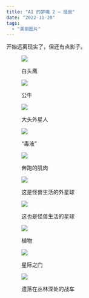 ```yaml
---
title: "AI 的梦境 2 – 怪兽"
date: "2022-11-20"
tags: 
  - "美丽图片"
---
```


开始远离现实了，但还有点影子。

<figure>

[![](https://ruanqizhen.wordpress.com/wp-content/uploads/2022/11/00009-2361189578-best-quality-ultra-detailed-extremely-detailed-8k-wallpaper.png?w=1024)](https://ruanqizhen.wordpress.com/wp-content/uploads/2022/11/00009-2361189578-best-quality-ultra-detailed-extremely-detailed-8k-wallpaper.png)

<figcaption>

白头鹰

</figcaption>

</figure>

<figure>

[![](https://ruanqizhen.wordpress.com/wp-content/uploads/2022/11/00016-352822556-best-quality-ultra-detailed-extremely-detailed-8k-wallpaper.png?w=1024)](https://ruanqizhen.wordpress.com/wp-content/uploads/2022/11/00016-352822556-best-quality-ultra-detailed-extremely-detailed-8k-wallpaper.png)

<figcaption>

公牛

</figcaption>

</figure>

<figure>

[![](https://ruanqizhen.wordpress.com/wp-content/uploads/2022/11/00018-1728808570-best-quality-ultra-detailed-extremely-detailed-8k-wallpaper.png?w=1024)](https://ruanqizhen.wordpress.com/wp-content/uploads/2022/11/00018-1728808570-best-quality-ultra-detailed-extremely-detailed-8k-wallpaper.png)

<figcaption>

大头外星人

</figcaption>

</figure>

<figure>

[![](https://ruanqizhen.wordpress.com/wp-content/uploads/2022/11/00021-758121706-best-quality-ultra-detailed-extremely-detailed-8k-wallpaper.png?w=1024)](https://ruanqizhen.wordpress.com/wp-content/uploads/2022/11/00021-758121706-best-quality-ultra-detailed-extremely-detailed-8k-wallpaper.png)

<figcaption>

“毒液”

</figcaption>

</figure>

<figure>

[![](https://ruanqizhen.wordpress.com/wp-content/uploads/2022/11/00023-3989797285-best-quality-ultra-detailed-extremely-detailed-8k-wallpaper.png?w=1024)](https://ruanqizhen.wordpress.com/wp-content/uploads/2022/11/00023-3989797285-best-quality-ultra-detailed-extremely-detailed-8k-wallpaper.png)

<figcaption>

奔跑的肌肉

</figcaption>

</figure>

<figure>

[![](https://ruanqizhen.wordpress.com/wp-content/uploads/2022/11/00011-2922717141-best-quality-ultra-detailed-extremely-detailed-8k-wallpaper.png?w=1024)](https://ruanqizhen.wordpress.com/wp-content/uploads/2022/11/00011-2922717141-best-quality-ultra-detailed-extremely-detailed-8k-wallpaper.png)

<figcaption>

这是怪兽生活的外星球

</figcaption>

</figure>

<figure>

[![](https://ruanqizhen.wordpress.com/wp-content/uploads/2022/11/00015-3488975061-best-quality-ultra-detailed-extremely-detailed-8k-wallpaper.png?w=1024)](https://ruanqizhen.wordpress.com/wp-content/uploads/2022/11/00015-3488975061-best-quality-ultra-detailed-extremely-detailed-8k-wallpaper.png)

<figcaption>

这也是怪兽生活的星球

</figcaption>

</figure>

<figure>

[![](https://ruanqizhen.wordpress.com/wp-content/uploads/2023/01/00035-3431916350-.png?w=1024)](https://ruanqizhen.wordpress.com/wp-content/uploads/2023/01/00035-3431916350-.png)

<figcaption>

植物

</figcaption>

</figure>

<figure>

[![](https://ruanqizhen.wordpress.com/wp-content/uploads/2023/01/00036-3446939011-.png?w=1024)](https://ruanqizhen.wordpress.com/wp-content/uploads/2023/01/00036-3446939011-.png)

<figcaption>

星际之门

</figcaption>

</figure>

<figure>

[![](https://ruanqizhen.wordpress.com/wp-content/uploads/2023/01/00224-1299821923-.png?w=1024)](https://ruanqizhen.wordpress.com/wp-content/uploads/2023/01/00224-1299821923-.png)

<figcaption>

遗落在丛林深处的战车

</figcaption>

</figure>
